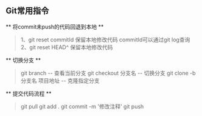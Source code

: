 ## Git常用指令


  ** 将commit未push的代码回退到本地 **
  > 1、git reset commitId
  >    保留本地修改代码
  >    commitId可以通过git log查询
  > 2、git reset HEAD^ 
  >    保留本地修改代码
 
  ** 切换分支 **
  > git branch 						-- 查看当前分支
  > git checkout 分支名  			-- 切换分支
  > git clone -b 分支名  项目地址  	-- 克隆指定分支
	
  ** 提交代码流程 **
  > git pull
  > git add . 
  > git commit -m '修改注释'
  > git push